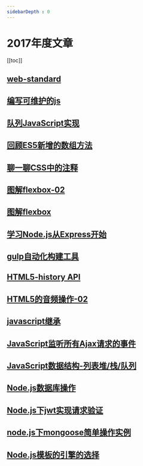 ```yaml
---
sidebarDepth : 0
---
```


# 2017年度文章

[[toc]]

## [web-standard](./web-standard.md)

## [编写可维护的js](./编写可维护的js.md)

## [队列JavaScript实现](./队列JavaScript实现.md)

## [回顾ES5新增的数组方法](./回顾ES5新增的数组方法.md)

## [聊一聊CSS中的注释](./聊一聊CSS中的注释.md)

## [图解flexbox-02](./图解flexbox-02.md)


## [图解flexbox](./图解flexbox.md)

## [学习Node.js从Express开始](./学习Node.js从Express开始.md)

## [gulp自动化构建工具](./gulp.md)

## [HTML5-history API](./HTML5中History实践.md)

## [HTML5的音频操作-02](./HTML5的音频操作.md)


## [javascript继承](./javascript继承.md)

## [JavaScript监听所有Ajax请求的事件](./JavaScript监听所有Ajax请求的事件.md)

## [JavaScript数据结构-列表堆/栈/队列](./JavaScript数据结构01.md)

## [Node.js数据库操作](./Node.js数据库操作.md)

## [Node.js下jwt实现请求验证](./Node.js下jwt实现请求验证.md)

## [node.js下mongoose简单操作实例](./node.js下mongoose简单操作实例.md)

## [Node.js模板的引擎的选择](./Node.js模板的引擎的选择.md)